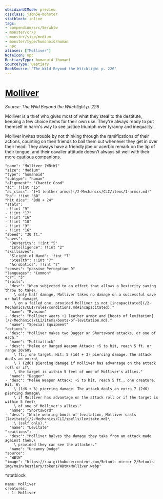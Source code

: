 ```yaml
---
obsidianUIMode: preview
cssclass: json5e-monster
statblock: inline
tags:
- compendium/src/5e/wbtw
- monster/cr/3
- monster/size/medium
- monster/type/humanoid/human
- npc
aliases: ["Molliver"]
NoteIcon: npc
BestiaryType: humanoid (human)
SourceType: Bestiary
BookSource: "The Wild Beyond the Witchlight p. 226"
---
```

# [Molliver](2-Mechanics/CLI/bestiary/npc/molliver-wbtw.md)
*Source: The Wild Beyond the Witchlight p. 226*  

Molliver is a thief who gives most of what they steal to the destitute, keeping a few choice items for their own use. They're always ready to put themself in harm's way to see justice triumph over tyranny and inequality.

Molliver invites trouble by not thinking through the ramifications of their actions, counting on their friends to bail them out whenever they get in over their head. They always have a friendly jibe or acerbic remark on the tip of their tongue, and their cavalier attitude doesn't always sit well with their more cautious companions.

```statblock
"name": "Molliver (WBtW)"
"size": "Medium"
"type": "humanoid"
"subtype": "human"
"alignment": "Chaotic Good"
"ac": !!int "15"
"ac_class": "[+1 leather armor](/2-Mechanics/CLI/items/1-armor.md)"
"hp": !!int "60"
"hit_dice": "8d8 + 24"
"stats":
- !!int "9"
- !!int "17"
- !!int "16"
- !!int "10"
- !!int "9"
- !!int "16"
"speed": "30 ft."
"saves":
  "Dexterity": !!int "5"
  "Intelligence": !!int "2"
"skillsaves":
  "Sleight of Hand": !!int "7"
  "Stealth": !!int "7"
  "Acrobatics": !!int "7"
"senses": "passive Perception 9"
"languages": "Common"
"cr": "3"
"traits":
- "desc": "When subjected to an effect that allows a Dexterity saving throw to take\
    \ only half damage, Molliver takes no damage on a successful save or half damage\
    \ on a failed one, provided Molliver is not [incapacitated](/2-Mechanics/CLI/rules/conditions.md#incapacitated)."
  "name": "Evasion"
- "desc": "Molliver wears +1 leather armor and [boots of levitation](/2-Mechanics/CLI/items/boots-of-levitation.md)."
  "name": "Special Equipment"
"actions":
- "desc": "Molliver makes two Dagger or Shortsword attacks, or one of each."
  "name": "Multiattack"
- "desc": "Melee or Ranged Weapon Attack: +5 to hit, reach 5 ft. or range 20/60\
    \ ft., one target. Hit: 5 (1d4 + 3) piercing damage. The attack deals an extra\
    \ 7 (2d6) piercing damage if Molliver has advantage on the attack roll or if\
    \ the target is within 5 feet of one of Molliver's allies."
  "name": "Dagger"
- "desc": "Melee Weapon Attack: +5 to hit, reach 5 ft., one creature. Hit: 6\
    \ (1d6 + 3) piercing damage. The attack deals an extra 7 (2d6) piercing damage\
    \ if Molliver has advantage on the attack roll or if the target is within 5 feet\
    \ of one of Molliver's allies."
  "name": "Shortsword"
- "desc": "While wearing boots of levitation, Molliver casts [levitate](/2-Mechanics/CLI/spells/levitate.md)\
    \ (self only)."
  "name": "Levitate"
"reactions":
- "desc": "Molliver halves the damage they take from an attack made against them,\
    \ provided they can see the attacker."
  "name": "Uncanny Dodge"
"source":
- "WBtW"
"image": "https://raw.githubusercontent.com/5etools-mirror-2/5etools-img/main/bestiary/tokens/WBtW/Molliver.webp"
```
^statblock

```encounter-table
name: Molliver
creatures:
 - 1: Molliver
```